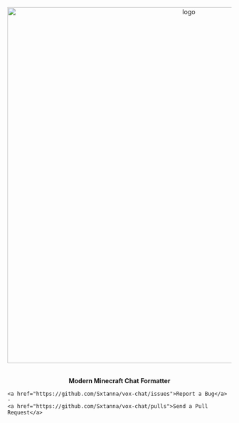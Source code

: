 <p align="center">
  <a href="https://github.com/Sxtanna/vox-chat/">
    <img src="https://i.imgur.com/P3SoS2f.png" alt="logo" width="800">
  </a>


  <p align="center">
    <br />
    <strong>Modern Minecraft Chat Formatter</strong>
    <br />
    
    <a href="https://github.com/Sxtanna/vox-chat/issues">Report a Bug</a>
    ·
    <a href="https://github.com/Sxtanna/vox-chat/pulls">Send a Pull Request</a>
  </p>
</p>